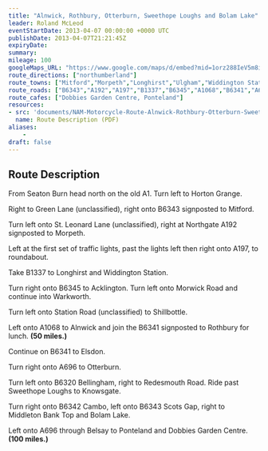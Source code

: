 ```yaml
---
title: "Alnwick, Rothbury, Otterburn, Sweethope Loughs and Bolam Lake"
leader: Roland McLeod
eventStartDate: 2013-04-07 00:00:00 +0000 UTC
publishDate: 2013-04-07T21:21:45Z
expiryDate:
summary:
mileage: 100
googleMaps_URL: "https://www.google.com/maps/d/embed?mid=1orz288IeV5m8iSVkZgTp3vFRxksDZk-C"
route_directions: ["northumberland"]
route_towns: ["Mitford","Morpeth","Longhirst","Ulgham","Widdington Station","Acklinton","Warkworth","Shillbottle","Alnwick","Rothbury","Thropton","Elsdon","Otterburn","Bellingham","Redesmouth","Knowsgate","Cambo","Scots Gap","Belsay","Ponteland"]
route_roads: ["B6343","A192","A197","B1337","B6345","A1068","B6341","A696","B6320","B6343","A696"]
route_cafes: ["Dobbies Garden Centre, Ponteland"]
resources:
- src: 'documents/NAM-Motorcycle-Route-Alnwick-Rothbury-Otterburn-Sweethope-Bolam.pdf'
  name: Route Description (PDF)
aliases:
    - 
draft: false
---
```


## Route Description

From Seaton Burn head north on the old A1. Turn left to Horton Grange.

Right to Green Lane (unclassified), right onto B6343 signposted to Mitford. 

Turn left onto St. Leonard Lane (unclassified), right at Northgate A192 signposted to Morpeth.

Left at the first set of traffic lights, past the lights left then right onto A197, to roundabout.

Take B1337 to Longhirst and Widdington Station.

Turn right onto B6345 to Acklington. Turn left onto Morwick Road and continue into Warkworth. 

Turn left onto Station Road (unclassified) to Shillbottle.

Left onto A1068 to Alnwick and join the B6341 signposted to Rothbury for lunch. **(50 miles.)**

Continue on B6341 to Elsdon. 

Turn right onto A696 to Otterburn.

Turn left onto B6320 Bellingham, right to Redesmouth Road. Ride past Sweethope Loughs to Knowsgate. 

Turn right onto B6342 Cambo, left onto B6343 Scots Gap, right to Middleton Bank Top and Bolam Lake. 

Left onto A696 through Belsay to Ponteland and Dobbies Garden Centre. **(100 miles.)**



